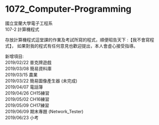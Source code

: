 # 1072_Computer-Programming
國立宜蘭大學電子工程系<br>
107-2 計算機程式

存放計算機程式這堂課的作業及考試所寫的程式，順便昭告天下 :【我不會寫程式】，
如果對我的程式有任何意見也歡迎提出，本人會虛心接受指導。

新增項目: <br>
2019/02/22 普克牌遊戲<br>
2019/03/08 簡易資料庫<br>
2019/03/15 農業 <br>
2019/03/22 簡易圖像產生器 (未完成)<br>
2019/04/07 電話簿 <br>
2019/04/26 CH15練習 <br>
2019/05/02 CH16練習 <br>
2019/05/09 CH17練習 <br>
2019/06/09 期末專題 (Network_Tester)<br>
2019/06/23 小考
